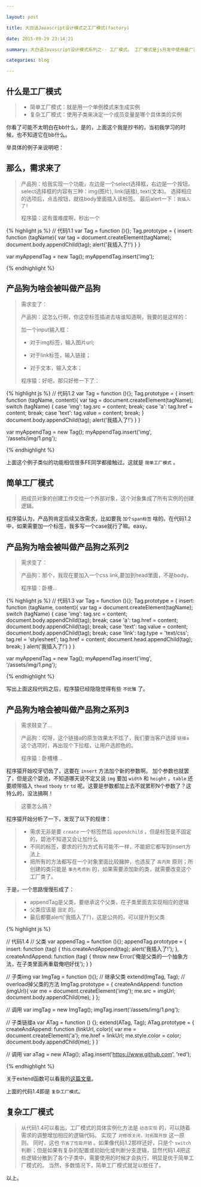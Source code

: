 ```yaml
---

layout: post

title: 大白话Javascript设计模式之工厂模式(factory)

date: 2015-09-29 23:14:21

summary: 大白话Javascript设计模式系列之-- 工厂模式。 工厂模式是js开发中使用最广泛的模式之一。

categories: blog

---
```


## 什么是工厂模式

> - 简单工厂模式：就是用一个单例模式来生成实例
> - 复杂工厂模式：使用子类来决定一个成员变量是哪个具体类的实例

你看了可能不太明白在bb什么，是的，上面这个我是抄书的，当初我学习的时候，也不知道它在bb什么。

举具体的例子来说明吧：

## 那么，需求来了

> 产品狗：给我实现一个功能，左边是一个select选择框，右边是一个按钮。
> select选择框的内容有三种：img(图片), link(链接), text(文本)。
> 选择相应的选项后，点击按钮，就往body里面插入该标签。
> 最后alert一下：`我插入了!`
> 
> 程序猿：这有蛋难度啊，秒出一个

{% highlight js %}
// 代码1.1
var Tag = function (){};
Tag.prototype = {
  insert: function (tagName){
    var tag = document.createElement(tagName);
    document.body.appendChild(tag);
    alert('我插入了!')
  }
}

var myAppendTag = new Tag();
myAppendTag.insert('img');

{% endhighlight %}

## 产品狗为啥会被叫做产品狗

> 需求变了：
>
> 产品狗：这怎么行啊，你这空标签插进去啥谁知道啊，我要的是这样的：
>
> 加一个input输入框：
>
> - 对于img标签，输入图片url;
>
> - 对于link标签，输入链接；
>
> - 对于文本，输入文本；
>
> 程序猿：好吧，那只好修一下了：

{% highlight js %}
// 代码1.2
var Tag = function (){};
Tag.prototype = {
  insert: function (tagName, content){
    var tag = document.createElement(tagName);
    switch (tagName) {
      case 'img':
        tag.src = content;
        break;
      case 'a':
        tag.href = content;
        break;
      case 'text':
        tag.value = content;
        break;
    }
    document.body.appendChild(tag);
    alert('我插入了!')
  }
}

var myAppendTag = new Tag();
myAppendTag.insert('img', '/assets/img/1.png');

{% endhighlight %}

上面这个例子类似的功能相信很多FE同学都接触过。这就是 `简单工厂模式` 。

## 简单工厂模式

> 把成员对象的创建工作交给一个外部对象，这个对象集成了所有实例的创建逻辑。

程序猿认为，产品狗肯定后续又改需求，比如要我 `加个span标签` 啥的。在代码1.2中，如果需要加一个标签，我多写一个case就行了嘛。easy。

## 产品狗为啥会被叫做产品狗之系列2

> 需求变了：
>
> 产品狗：那个，我现在要加入一个css link,要加到head里面，不是body。
>
> 程序猿：卧槽...

{% highlight js %}
// 代码1.3
var Tag = function (){};
Tag.prototype = {
  insert: function (tagName, content){
    var tag = document.createElement(tagName);
    switch (tagName) {
      case 'img':
        tag.src = content;
        document.body.appendChild(tag);
        break;
      case 'a':
        tag.href = content;
        document.body.appendChild(tag);
        break;
      case 'text':
        tag.value = content;
        document.body.appendChild(tag);
        break;
      case 'link':
        tag.type = 'text/css';
        tag.rel = 'stylesheet';
        tag.href = content;
        document.head.appendChild(tag);
        break;
    }
    alert('我插入了!')
  }
}

var myAppendTag = new Tag();
myAppendTag.insert('img', '/assets/img/1.png');

{% endhighlight %}

写出上面这段代码之后，程序猿已经隐隐觉得有些 `不优雅` 了。

## 产品狗为啥会被叫做产品狗之系列3

> 需求叕变了...
>
> 产品狗：哎呀，这个链接a的原生效果太不炫了，我们要当客户选择 `链接a` 这个选项时，再出现个下拉框，让用户选颜色的。
>
> 程序猿：卧槽槽...

程序猿开始咬牙切齿了，这要在 `insert` 方法加个新的参数啊。
加个参数也就罢了，但是这个碧池，不知道哪天说不定又说 `img` 要加 `width` 和 `height` ，`table` 还要顺带插入 `thead` `tbody` `tr` `td`  呢。这要是参数都加上去不就累积N个参数了？这特么的，没法搞啊！

> 这要怎么搞？

程序猿开始分析了一下，发现了以下的规律：

> - 需求无非是要 `create` 一个标签然后 `appendchild` ，但是标签是不固定的，碧池不知道又会让加什么
> - 不同的标签，要求的行为方式有可能不一样，不能把它都写到insert方法上
> - 把所有的方法都写在一个对象里面比较臃肿，也违反了 `高内聚` 原则；所创建的类只能是 `事先考虑到` 的，如果需要添加新的类，就需要改变这个工厂类了。 

于是，一个思路慢慢形成了：

> - appendTag是父类，要继承这个父类，在子类里面去实现相应的逻辑
> - 父类应该是 `固定` 的。
> - 最后都要alert('我插入了!')，这是公共的，可以提升到父类

{% highlight js %}

// 代码1.4
// 父类
var appendTag = function (){};
appendTag.prototype = {
  insert: function (tag) {
    this.createAndAppend(tag);
    alert('我插入了!');
  },
  createAndAppend: function (tag) {
    throw new Error('俺是父类的一个抽象方法，在子类里面再重载俺吧好伐');
  }
}

// 子类img
var ImgTag = function (){};
// 继承父类
extend(ImgTag, Tag); 
// overload掉父类的方法
ImgTag.prototype = {
  createAndAppend: function (imgUrl){
    var me = document.createElement('img');
    me.src = imgUrl;
    document.body.appendChild(me);
  }
};

// 调用
var imgTag = new ImgTag();
imgTag.insert('/assets/img/1.png');


// 子类链接a 
var ATag = function () {};
extend(ATag, Tag);
ATag.prototype = {
  createAndAppend: function (linkUrl, color){
    var me = document.createElement('a');
    me.href = linkUrl;
    me.style.color = color;
    document.body.appendChild(me);
  }
}

// 调用
var aTag = new ATag();
aTag.insert('https://www.github.com', 'red');

{% endhighlight %}

关于extend函数可以看我的[这篇文章](http://clancyz.github.io/blog/2015/07/27/javascript-prototype-extend/)。

上面的代码1.4即是 `复杂工厂模式`。

## 复杂工厂模式

> 从代码1.4可以看出，工厂模式的具体实例化方法是 `动态实现` 的，可以随着需求的调整增加相应的逻辑代码。
> 实现了 `对修改关闭，对拓展开放` 这一原则。
> 同时，这也 `节省了性能开销` 。如果像代码1.2那样还好，只是个 `switch` 判断；但是如果有复杂的配置或初始化或判断分支逻辑，显然代码1.4把这些逻辑分散到了各个子类中，需要使用的时候才会执行，明显是优于简单工厂模式的。 
> 当然，多数情况下，简单工厂模式就足以胜任了。

以上。









